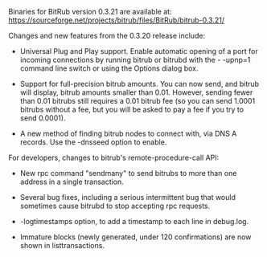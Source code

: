 Binaries for BitRub version 0.3.21 are available at:
  https://sourceforge.net/projects/bitrub/files/BitRub/bitrub-0.3.21/

Changes and new features from the 0.3.20 release include:

* Universal Plug and Play support.  Enable automatic opening of a port for incoming connections by running bitrub or bitrubd with the - -upnp=1 command line switch or using the Options dialog box.

* Support for full-precision bitrub amounts.  You can now send, and bitrub will display, bitrub amounts smaller than 0.01.  However, sending fewer than 0.01 bitrubs still requires a 0.01 bitrub fee (so you can send 1.0001 bitrubs without a fee, but you will be asked to pay a fee if you try to send 0.0001).

* A new method of finding bitrub nodes to connect with, via DNS A records. Use the -dnsseed option to enable.

For developers, changes to bitrub's remote-procedure-call API:

* New rpc command "sendmany" to send bitrubs to more than one address in a single transaction.

* Several bug fixes, including a serious intermittent bug that would sometimes cause bitrubd to stop accepting rpc requests. 

* -logtimestamps option, to add a timestamp to each line in debug.log.

* Immature blocks (newly generated, under 120 confirmations) are now shown in listtransactions.
